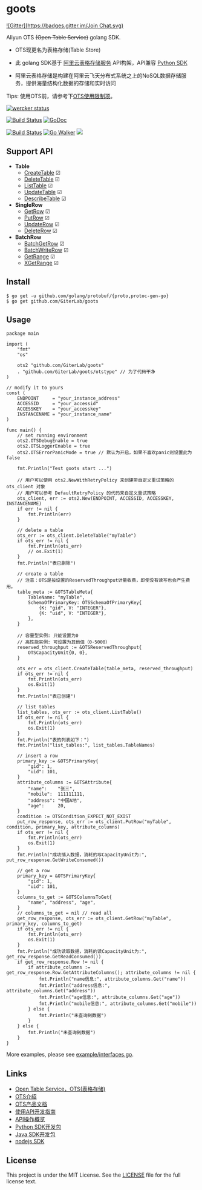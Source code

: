 goots
=====
[![Gitter](https://badges.gitter.im/Join Chat.svg)](https://gitter.im/GiterLab/goots?utm_source=badge&utm_medium=badge&utm_campaign=pr-badge&utm_content=badge)

Aliyun OTS <del>(Open Table Service)</del> golang SDK.

- OTS现更名为表格存储(Table Store)

- 此 golang SDK基于 [阿里云表格存储服务](https://www.aliyun.com/product/ots/) API构架，API兼容 [Python SDK](https://github.com/aliyun/aliyun-tablestore-python-sdk)

- 阿里云表格存储是构建在阿里云飞天分布式系统之上的NoSQL数据存储服务，提供海量结构化数据的存储和实时访问

Tips: 使用OTS前，请参考下[OTS使用限制项](https://help.aliyun.com/document_detail/27301.html?spm=5176.doc27282.6.140.m43gGk)。

[![wercker status](https://app.wercker.com/status/08d83208aa0215a6d6a0383b9b77b81d/m "wercker status")](https://app.wercker.com/project/bykey/08d83208aa0215a6d6a0383b9b77b81d)

[![Build Status](https://travis-ci.org/GiterLab/goots.svg?branch=master)](https://travis-ci.org/GiterLab/goots)
[![GoDoc](http://godoc.org/github.com/GiterLab/goots?status.svg)](http://godoc.org/github.com/GiterLab/goots)

[![Build Status](https://drone.io/github.com/GiterLab/goots/status.png)](https://drone.io/github.com/GiterLab/goots/latest)
[![Go Walker](http://gowalker.org/api/v1/badge)](http://gowalker.org/github.com/GiterLab/goots)
[![](http://gocover.io/_badge/github.com/GiterLab/goots)](http://gocover.io/github.com/GiterLab/goots)

## Support API
- **Table**
	- [CreateTable](https://github.com/GiterLab/goots/blob/master/doc/goots-doc/CreateTable.md) ☑
	- [DeleteTable](https://github.com/GiterLab/goots/blob/master/doc/goots-doc/DeleteTable.md) ☑
	- [ListTable](https://github.com/GiterLab/goots/blob/master/doc/goots-doc/ListTable.md) ☑
	- [UpdateTable](https://github.com/GiterLab/goots/blob/master/doc/goots-doc/UpdateTable.md) ☑
	- [DescribeTable](https://github.com/GiterLab/goots/blob/master/doc/goots-doc/DescribeTable.md) ☑
- **SingleRow**
	- [GetRow](https://github.com/GiterLab/goots/blob/master/doc/goots-doc/GetRow.md) ☑
	- [PutRow](https://github.com/GiterLab/goots/blob/master/doc/goots-doc/PutRow.md) ☑
	- [UpdateRow](https://github.com/GiterLab/goots/blob/master/doc/goots-doc/UpdateRow.md) ☑
	- [DeleteRow](https://github.com/GiterLab/goots/blob/master/doc/goots-doc/DeleteRow.md) ☑
- **BatchRow**
	- [BatchGetRow](https://github.com/GiterLab/goots/blob/master/doc/goots-doc/BatchGetRow.md) ☑
	- [BatchWriteRow](https://github.com/GiterLab/goots/blob/master/doc/goots-doc/BatchWriteRow.md) ☑
	- [GetRange](https://github.com/GiterLab/goots/blob/master/doc/goots-doc/GetRange.md) ☑
	- [XGetRange](https://github.com/GiterLab/goots/blob/master/doc/goots-doc/XGetRange.md) ☑

## Install

	$ go get -u github.com/golang/protobuf/{proto,protoc-gen-go}
	$ go get github.com/GiterLab/goots

## Usage

	package main

	import (
		"fmt"
		"os"

		ots2 "github.com/GiterLab/goots"
		. "github.com/GiterLab/goots/otstype" // 为了代码干净
	)

	// modify it to yours
	const (
		ENDPOINT     = "your_instance_address"
		ACCESSID     = "your_accessid"
		ACCESSKEY    = "your_accesskey"
		INSTANCENAME = "your_instance_name"
	)

	func main() {
		// set running environment
		ots2.OTSDebugEnable = true
		ots2.OTSLoggerEnable = true
		ots2.OTSErrorPanicMode = true // 默认为开启，如果不喜欢panic则设置此为false

		fmt.Println("Test goots start ...")

		// 用户可以使用 ots2.NewWithRetryPolicy 来创建带自定义重试策略的 ots_client 对象
		// 用户可以参考 DefaultRetryPolicy 的代码来自定义重试策略
		ots_client, err := ots2.New(ENDPOINT, ACCESSID, ACCESSKEY, INSTANCENAME)
		if err != nil {
			fmt.Println(err)
		}

		// delete a table
		ots_err := ots_client.DeleteTable("myTable")
		if ots_err != nil {
			fmt.Println(ots_err)
			// os.Exit(1)
		}
		fmt.Println("表已删除")

		// create a table
		// 注意：OTS是按设置的ReservedThroughput计量收费，即使没有读写也会产生费用。
		table_meta := &OTSTableMeta{
			TableName: "myTable",
			SchemaOfPrimaryKey: OTSSchemaOfPrimaryKey{
				{K: "gid", V: "INTEGER"},
				{K: "uid", V: "INTEGER"},
			},
		}
		
		// 容量型实例: 只能设置为0
		// 高性能实例: 可设置为其他值（0-5000）
		reserved_throughput := &OTSReservedThroughput{
			OTSCapacityUnit{0, 0},
		}

		ots_err = ots_client.CreateTable(table_meta, reserved_throughput)
		if ots_err != nil {
			fmt.Println(ots_err)
			os.Exit(1)
		}
		fmt.Println("表已创建")

		// list tables
		list_tables, ots_err := ots_client.ListTable()
		if ots_err != nil {
			fmt.Println(ots_err)
			os.Exit(1)
		}
		fmt.Println("表的列表如下：")
		fmt.Println("list_tables:", list_tables.TableNames)

		// insert a row
		primary_key := &OTSPrimaryKey{
			"gid": 1,
			"uid": 101,
		}
		attribute_columns := &OTSAttribute{
			"name":    "张三",
			"mobile":  111111111,
			"address": "中国A地",
			"age":     20,
		}
		condition := OTSCondition_EXPECT_NOT_EXIST
		put_row_response, ots_err := ots_client.PutRow("myTable", condition, primary_key, attribute_columns)
		if ots_err != nil {
			fmt.Println(ots_err)
			os.Exit(1)
		}
		fmt.Println("成功插入数据，消耗的写CapacityUnit为:", put_row_response.GetWriteConsumed())

		// get a row
		primary_key = &OTSPrimaryKey{
			"gid": 1,
			"uid": 101,
		}
		columns_to_get := &OTSColumnsToGet{
			"name", "address", "age",
		}
		// columns_to_get = nil // read all
		get_row_response, ots_err := ots_client.GetRow("myTable", primary_key, columns_to_get)
		if ots_err != nil {
			fmt.Println(ots_err)
			os.Exit(1)
		}
		fmt.Println("成功读取数据，消耗的读CapacityUnit为:", get_row_response.GetReadConsumed())
		if get_row_response.Row != nil {
			if attribute_columns := get_row_response.Row.GetAttributeColumns(); attribute_columns != nil {
				fmt.Println("name信息:", attribute_columns.Get("name"))
				fmt.Println("address信息:", attribute_columns.Get("address"))
				fmt.Println("age信息:", attribute_columns.Get("age"))
				fmt.Println("mobile信息:", attribute_columns.Get("mobile"))
			} else {
				fmt.Println("未查询到数据")
			}
		} else {
			fmt.Println("未查询到数据")
		}
	}

More examples, please see [example/interfaces.go](https://github.com/GiterLab/goots/blob/master/example/interfaces.go).

## Links 
- [Open Table Service，OTS(表格存储)](http://www.aliyun.com/product/ots)
- [OTS介绍](https://help.aliyun.com/document_detail/27280.html?spm=5176.7838592.6.103.Hlwl1P)
- [OTS产品文档](https://help.aliyun.com/product/27278.html?spm=5176.doc27304.3.1.OJe3Hd)
- [使用API开发指南](http://help.aliyun.com/view/11108328_13761831.html?spm=5176.383723.9.6.RYJAsQ)
- [API操作概览](https://help.aliyun.com/document_detail/27304.html?spm=5176.7838567.6.143.BzmR39)
- [Python SDK开发包](http://oss.aliyuncs.com/aliyun_portal_storage/help/ots/ots_python_sdk_2.0.2.zip?spm=5176.383723.9.8.RYJAsQ&file=ots_python_sdk_2.0.2.zip)
- [Java SDK开发包](http://oss.aliyuncs.com/aliyun_portal_storage/help/ots/aliyun-openservices-OTS-2.0.4.zip?spm=5176.383723.9.9.RYJAsQ&file=aliyun-openservices-OTS-2.0.4.zip)
- [nodejs SDK](https://github.com/alibaba/ots)

## License

This project is under the MIT License. See the [LICENSE](https://github.com/GiterLab/goots/blob/master/LICENSE) file for the full license text.

